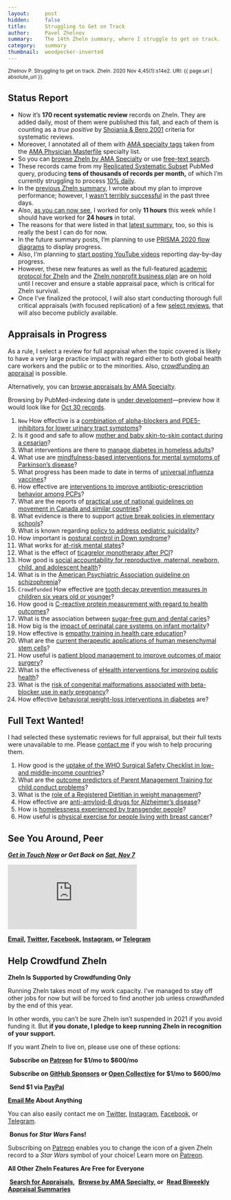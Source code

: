 ```yaml
---
layout:     post
hidden:     false
title:      Struggling to Get on Track
author:     Pavel Zhelnov
summary:    The 14th Zheln summary, where I struggle to get on track.
category:   summary
thumbnail:  woodpecker-inverted
---
```


<small>Zhelnov P. Struggling to get on track. Zheln. 2020 Nov 4;45(1):s14e2. URI: {{ page.url | absolute_url }}.</small>

## Status Report

* Now it’s **170 recent systematic review** records on Zheln. They are added daily, most of them were published this fall, and each of them is counting as a _true positive_ by [Shojania & Bero 2001](https://www.researchgate.net/publication/11820967_Taking_Advantage_of_the_Explosion_of_Systematic_Reviews_An_Efficient_MEDLINE_Search_Strategy) criteria for systematic reviews.
* Moreover, I annotated all of them with [AMA specialty tags](https://github.com/p1m-ortho/qs-global-ortho-search-queries/blob/1c90dfbbbbb9f85603f2686d1132039922dad874/zheln/zheln_ama_specialty_tags.csv) taken from the [AMA Physician Masterfile](https://www.ama-assn.org/practice-management/masterfile/ama-physician-masterfile) specialty list.
* So you can [browse Zheln by AMA Specialty](/browse/) or use [free-text search](/search/).
* These records came from my [Replicated Systematic Subset](https://github.com/p1m-ortho/qs-global-ortho-search-queries/blob/00eae711e5b5c09b9b4181688f9a6191e42cb720/README.md#pubmed-search) PubMed query, producing **tens of thousands of records per month,** of which I’m currently struggling to process [10% daily](https://zheln.com/summary/2020/10/17/2/#there-has-been-an-awakening).
* In the [previous Zheln summary](https://zheln.com/summary/2020/10/31/2/), I wrote about my plan to improve performance; however, I [wasn’t terribly successful](https://github.com/drzhelnov/zheln.github.io/issues?q=appraise+in%3Atitle+is%3Aissue+closed%3A2020-11-01..2020-11-03+project%3Adrzhelnov%2Fzheln.github.io%2F1+) in the past three days.
* Also, [as you can now see](https://github.com/p1m-ortho/qs-global-ortho-search-queries/blob/0ac36839d5dc9452b9e63bcce03f922935d10df5/zheln/Worked_Time_Log.md), I worked for only **11 hours** this week while I should have worked for **24 hours** in total.
* The reasons for that were listed in that [latest summary](https://zheln.com/summary/2020/10/31/2/), too, so this is really the best I can do for now.
* In the future summary posts, I’m planning to use [PRISMA 2020 flow diagrams](https://github.com/drzhelnov/SRflowdiagram/issues/1) to display progress.
* Also, I’m planning to [start posting YouTube videos](https://github.com/drzhelnov/zheln.github.io/issues/87) reporting day-by-day progress.
* However, these new features as well as the full-featured [academic protocol for Zheln](https://github.com/drzhelnov/zheln.github.io/projects/2) and the [Zheln nonprofit business plan](https://github.com/drzhelnov/zheln.github.io/projects/4) are on hold until I recover and ensure a stable appraisal pace, which is critical for Zheln survival.
* Once I’ve finalized the protocol, I will also start conducting thorough full critical appraisals (with focused replication) of a few [select reviews](#appraisals-in-progress), that will also become publicly available.

## Appraisals in Progress

As a rule, I select a review for full appraisal when the topic covered is likely to have a very large practice impact with regard either to both global health care workers and the public or to the minorities. Also, [crowdfunding an appraisal](#help-crowdfund-zheln) is possible.

Alternatively, you can [browse appraisals by AMA Specialty](/browse/).

Browsing by PubMed-indexing date is [under development](https://github.com/drzhelnov/zheln.github.io/issues/88)—preview how it would look like for [Oct 30 records](https://zheln.com/2020/10/30/).

1. `New` How effective is a [combination of alpha-blockers and PDE5-inhibitors for lower urinary tract symptoms](https://zheln.com/record/2020/10/30/178/)?
1. Is it good and safe to allow [mother and baby skin-to-skin contact during a cesarian](https://zheln.com/record/2020/10/24/75/)?
1. What interventions are there to [manage diabetes in homeless adults](https://zheln.com/record/2020/10/24/88/)?
1. What use are [mindfulness-based interventions for mental symptoms of Parkinson’s disease](https://zheln.com/record/2020/10/24/99/)?
1. What progress has been made to date in terms of [universal influenza vaccines](https://zheln.com/record/2020/10/24/177/)?
1. How effective are [interventions to improve antibiotic-prescription behavior among PCPs](https://zheln.com/record/2020/10/23/235/)?
1. What are the reports of [practical use of national guidelines on movement in Canada and similar countries](https://zheln.com/record/2020/10/16/357/)?
1. What evidence is there to support [active break policies in elementary schools](https://zheln.com/record/2020/10/16/425/)?
1. What is known regarding [policy to address pediatric suicidality](https://zheln.com/record/2020/10/19/267/)?
1. How important is [postural control in Down syndrome](https://zheln.com/record/2020/10/14/28/)?
1. What works for [at-risk mental states](https://zheln.com/record/2020/10/14/87/)?
1. What is the effect of [ticagrelor monotherapy after PCI](https://zheln.com/record/2020/10/09/15/)?
1. How good is [social accountability for reproductive, maternal, newborn, child, and adolescent health](https://zheln.com/record/2020/10/09/17/)?
1. What is in the [American Psychiatric Association guideline on schizophrenia](https://zheln.com/record/2020/10/09/302/)?
1. `Crowdfunded` How effective are [tooth decay prevention measures in children six years old or younger](https://zheln.com/record/2020/09/27/19/)?
1. How good is [C-reactive protein measurement with regard to health outcomes](https://zheln.com/record/2020/09/27/10/)?
1. What is the association between [sugar-free gum and dental caries](https://zheln.com/record/2020/09/27/21/)?
1. How big is the [impact of perinatal care systems on infant mortality](https://zheln.com/record/2020/09/27/36/)?
1. How effective is [empathy training in health care education](https://zheln.com/record/2020/09/27/37/)?
1. What are the [current therapeutic applications of human mesenchymal stem cells](https://zheln.com/record/2020/09/27/45/)?
1. How useful is [patient blood management to improve outcomes of major surgery](https://zheln.com/record/2020/09/27/46/)?
1. What is the effectiveness of [eHealth interventions for improving public health](https://zheln.com/record/2020/10/02/345/)?
1. What is the [risk of congenital malformations associated with beta-blocker use in early pregnancy](/record/2020/09/27/6/)?
1. How effective [behavioral weight-loss interventions in diabetes](/record/2020/09/02/1/) are?

## Full Text Wanted!

I had selected these systematic reviews for full appraisal, but their full texts were unavailable to me. Please [contact me](#see-you-around-peer) if you wish to help procuring them.

1. How good is the [uptake of the WHO Surgical Safety Checklist in low- and middle-income countries](https://zheln.com/record/2020/10/16/49/)?
1. What are the [outcome predictors of Parent Management Training for child conduct problems](https://zheln.com/record/2020/10/19/44/)?
1. What is the [role of a Registered Dietitian in weight management](https://zheln.com/record/2020/10/19/210/)?
1. How effective are [anti-amyloid-β drugs for Alzheimer’s disease](https://zheln.com/record/2020/10/14/116/)?
1. How is [homelessness experienced by transgender people](https://zheln.com/record/2020/09/27/7/)?
1. How useful is [physical exercise for people living with breast cancer](https://zheln.com/record/2020/09/27/47/)?

## See You Around, Peer

<i class="far fa-comments"></i> _**[Get in Touch Now](https://twitter.com/drzhelnov) or Get Back on [Sat, Nov 7](https://github.com/drzhelnov/zheln.github.io/milestone/51)**_

<div class="video-container"><iframe src="https://www.youtube.com/embed/1vcZ_xTLiVI" frameborder="0" allow="accelerometer; autoplay; clipboard-write; encrypted-media; gyroscope; picture-in-picture" allowfullscreen></iframe></div>

**[Email](mailto:pavel@zheln.com), [Twitter](https://twitter.com/drzhelnov), [Facebook](https://facebook.com/drzhelnov), [Instagram](https://instagram.com/igzheln), or [Telegram](https://t.me/drzhelnov)**

## Help Crowdfund Zheln

**Zheln Is Supported by Crowdfunding Only**

Running Zheln takes most of my work capacity. I’ve managed to stay off other jobs for now but will be forced to find another job unless crowdfunded by the end of this year.

In other words, you can’t be sure Zheln isn’t suspended in 2021 if you avoid funding it. But **if you donate, I pledge to keep running Zheln in recognition of your support.**

If you want Zheln to live on, please use one of these options:

<i class="fab fa-patreon"></i>&nbsp;**Subscribe on [Patreon](https://patreon.com/zheln) for $1/mo to $600/mo**

<i class="fab fa-github-alt"></i>&nbsp;**Subscribe on [GitHub Sponsors](https://github.com/sponsors/drzhelnov) or [Open Collective](https://opencollective.com/zheln) for $1/mo to $600/mo**

<i class="fab fa-cc-paypal"></i>&nbsp;**Send $1 via [PayPal](https://paypal.me/pjelnov)**

<i class="fas fa-envelope"></i> **[Email Me](mailto:pavel@zheln.com) About Anything**

You can also easily contact me on [Twitter](https://twitter.com/drzhelnov), [Instagram](https://instagram.com/igzheln), [Facebook](https://facebook.com/drzhelnov), or [Telegram](https://t.me/drzhelnov).

<i class="far fa-grin-alt"></i>&nbsp;**Bonus for _Star Wars_ Fans!**

Subscribing on [Patreon](https://patreon.com/zheln) enables you to change the icon of a given Zheln record to a _Star Wars_ symbol of your choice! Learn more on [Patreon](https://patreon.com/zheln).

**All Other Zheln Features Are Free for Everyone**

<i class="fa fa-search"></i>&nbsp;**[Search for Appraisals](https://zheln.com/search),** <i class="fas fa-user-md"></i>&nbsp;**[Browse by AMA Specialty](https://zheln.com/browse), or** <i class="fa fa-home"></i>&nbsp;**[Read Biweekly Appraisal Summaries](https://zheln.com)**
